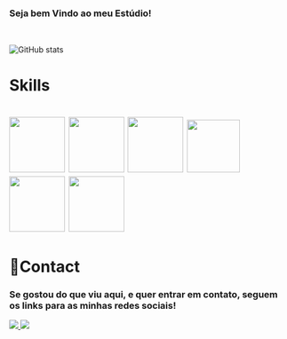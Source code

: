    ### Seja bem Vindo ao meu Estúdio!
   <br>

  ![GitHub stats](https://github-readme-stats.vercel.app/api?username=WelberthTito&show_icons=true&theme=radical)


  <H1>Skills<H1>
  <img height="100" width="100" src="https://cdn.jsdelivr.net/gh/devicons/devicon/icons/python/python-original-wordmark.svg" /> <img height="100" width="100"       src="https://cdn.jsdelivr.net/gh/devicons/devicon/icons/html5/html5-plain-wordmark.svg" /> <img height="100" width="100" src="https://cdn.jsdelivr.net/gh/devicons/devicon/icons/css3/css3-plain-wordmark.svg" /> <img height="95" width="95" src="https://cdn.jsdelivr.net/gh/devicons/devicon/icons/javascript/javascript-plain.svg" /> <img height="100" width="100" src="https://cdn.jsdelivr.net/gh/devicons/devicon/icons/flask/flask-original-wordmark.svg" /> <img height="100" width="100" src="https://cdn.jsdelivr.net/gh/devicons/devicon/icons/bootstrap/bootstrap-plain-wordmark.svg" /> 
  
   
 
<h1>📱Contact</h1>
  
 
  
  ### Se gostou do que viu aqui, e quer entrar em contato, seguem os links para as minhas redes sociais!
  
  <a href="https://web.whatsapp.com/send?phone=5586994107024" target="_blank"> <img src="https://img.shields.io/badge/WhatsApp-25D366?style=for-the-badge&logo=whatsapp&logoColor=white"> <a href="https://www.linkedin.com/in/welberth-vieira-tito-lima-5603501ba/" target="_blank"> <img src="https://img.shields.io/badge/LinkedIn-0077B5?style=for-the-badge&logo=linkedin&logoColor=white">
 
 



